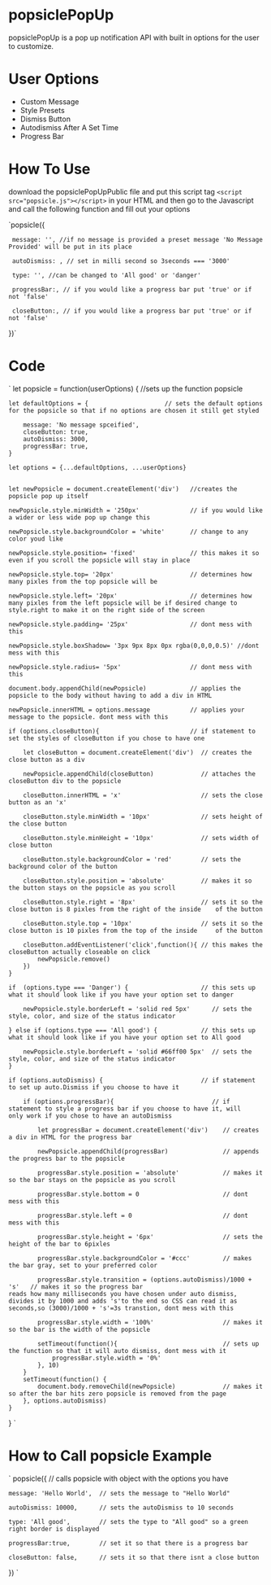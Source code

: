 # popsiclePopUp
popsiclePopUp is a pop up notification API with built in options for the user to customize. 

# User Options
 <ul>
    <li> Custom Message
    <li> Style Presets
    <li> Dismiss Button
    <li> Autodismiss After A Set Time
    <li> Progress Bar
</ul>

# How To Use
download the popsiclePopUpPublic file and put this script tag `<script src="popsicle.js"></script>` in your HTML and then go to the Javascript and call the following function and fill out your options 


`popsicle({

     message: '', //if no message is provided a preset message 'No Message Provided' will be put in its place

     autoDismiss: , // set in milli second so 3seconds === '3000' 

     type: '', //can be changed to 'All good' or 'danger' 

     progressBar:, // if you would like a progress bar put 'true' or if not 'false' 

     closeButton:, // if you would like a progress bar put 'true' or if not 'false' 

})`


# Code 

`
let popsicle = function(userOptions) {     //sets up the function popsicle

	let defaultOptions = {                     // sets the default options for the popsicle so that if no options are chosen it still get styled
 
		message: 'No message spceified',           
		closeButton: true,                         
		autoDismiss: 3000,
		progressBar: true,
	}

	let options = {...defaultOptions, ...userOptions}
	

	let newPopsicle = document.createElement('div')   //creates the popsicle pop up itself
 
	newPopsicle.style.minWidth = '250px'              // if you would like a wider or less wide pop up change this
 
	newPopsicle.style.backgroundColor = 'white'       // change to any color youd like 
 
	newPopsicle.style.position= 'fixed'               // this makes it so even if you scroll the popsicle will stay in place
 
	newPopsicle.style.top= '20px'                     // determines how many pixles from the top popsicle will be
 
	newPopsicle.style.left= '20px'                    // determines how many pixles from the left popsicle will be if desired change to style.right to make it on the right side of the screen
                                                    
	newPopsicle.style.padding= '25px'                 // dont mess with this
 
	newPopsicle.style.boxShadow= '3px 9px 8px 0px rgba(0,0,0,0.5)' //dont mess with this
 
	newPopsicle.style.radius= '5px'                   // dont mess with this
 
	document.body.appendChild(newPopsicle)            // applies the popsicle to the body without having to add a div in HTML
 
	newPopsicle.innerHTML = options.message           // applies your message to the popsicle. dont mess with this

	if (options.closeButton){                         // if statement to set the styles of closeButton if you chose to have one
 
		let closeButton = document.createElement('div')  // creates the close button as a div
  
		newPopsicle.appendChild(closeButton)             // attaches the closeButton div to the popsicle 
  
		closeButton.innerHTML = 'x'                      // sets the close button as an 'x'
  
		closeButton.style.minWidth = '10px'              // sets height of the close button
  
		closeButton.style.minHeight = '10px'             // sets width of close button
  
		closeButton.style.backgroundColor = 'red'        // sets the background color of the button
  
		closeButton.style.position = 'absolute'          // makes it so the button stays on the popsicle as you scroll
  
		closeButton.style.right = '8px'                  // sets it so the close button is 8 pixles from the right of the inside    of the button 
  
		closeButton.style.top = '10px'                   // sets it so the close button is 10 pixles from the top of the inside     of the button 

		closeButton.addEventListener('click',function(){ // this makes the closeButton actually closeable on click 
			newPopsicle.remove()
		})
	}
	
	if 	(options.type === 'Danger') {                    // this sets up what it should look like if you have your option set to danger
 
		newPopsicle.style.borderLeft = 'solid red 5px'      // sets the style, color, and size of the status indicator 
  
	} else if (options.type === 'All good') {            // this sets up what it should look like if you have your option set to All good
 
		newPopsicle.style.borderLeft = 'solid #66ff00 5px'  // sets the style, color, and size of the status indicator
	}

	if (options.autoDismiss) {                           // if statement to set up auto.Dismiss if you choose to have it
 
		if (options.progressBar){                           // if statement to style a progress bar if you choose to have it, will   only work if you chose to have an autoDismiss
  
			let progressBar = document.createElement('div')    // creates a div in HTML for the progress bar
   
			newPopsicle.appendChild(progressBar)               // appends the progress bar to the popsicle 
   
			progressBar.style.position = 'absolute'            // makes it so the bar stays on the popsicle as you scroll
   
			progressBar.style.bottom = 0                       // dont mess with this
   
			progressBar.style.left = 0                         // dont mess with this
   
			progressBar.style.height = '6px'                   // sets the height of the bar to 6pixles
   
			progressBar.style.backgroundColor = '#ccc'         // makes the bar gray, set to your preferred color
   
			progressBar.style.transition = (options.autoDismiss)/1000 + 's'   // makes it so the progress bar 												reads how many milliseconds you have chosen under auto dismiss, divides it by 1000 and adds 's'to the end so CSS can read it as seconds,so (3000)/1000 + 's'=3s transtion, dont mess with this
   
			progressBar.style.width = '100%'                   // makes it so the bar is the width of the popsicle
   
			setTimeout(function(){                             // sets up the function so that it will auto dismiss, dont mess with it
				progressBar.style.width = '0%'
			}, 10)
		}
		setTimeout(function() {
			document.body.removeChild(newPopsicle)             // makes it so after the bar hits zero popsicle is removed from the page
		}, options.autoDismiss)
	}
}
`
# How to Call popsicle Example
`
popsicle({                // calls popsicle with object with the options you have 

	message: 'Hello World',  // sets the message to "Hello World"
 
	autoDismiss: 10000,      // sets the autoDismiss to 10 seconds
 
	type: 'All good',        // sets the type to "All good" so a green right border is displayed
 
	progressBar:true,        // set it so that there is a progress bar
 
	closeButton: false,      // sets it so that there isnt a close button
})
`
